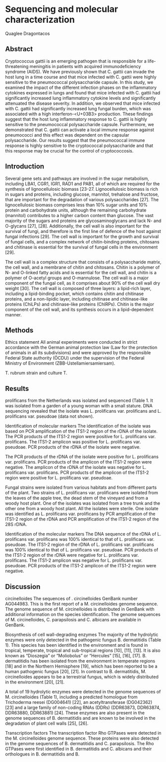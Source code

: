 # Sequencing and molecular characterization
Quaglee Dragontacos


## Abstract
Cryptococcus gattii is an emerging pathogen that is responsible for a life-threatening meningitis in patients with acquired immunodeficiency syndrome (AIDS). We have previously shown that C. gattii can invade the host lung in a time course and that mice infected with C. gattii were highly sensitive to the pneumococcal polysaccharide capsule. In this study, we examined the impact of the different infection phases on the inflammatory cytokines expressed in lungs and found that mice infected with C. gattii had significantly increased lung inflammatory cytokine levels and significantly attenuated the disease severity. In addition, we observed that mice infected with C. gattii had significantly increased lung fungal burden, which was associated with a high interferon-<U+03B3> production. These findings suggest that the host lung inflammatory response to C. gattii is highly sensitive to the pneumococcal polysaccharide capsule. Furthermore, we demonstrated that C. gattii can activate a local immune response against pneumococci and this effect was dependent on the capsular polysaccharide. Our results suggest that the pneumococcal immune response is highly sensitive to the cryptococcal polysaccharide and that this response may be crucial for the control of cryptococcosis.


## Introduction

Several gene sets and pathways are involved in the sugar metabolism, including LBA1, CGR1, IGR1, RAD1 and PAB1, all of which are required for the synthesis of lignocellulosic biomass [23-27. Lignocellulosic biomass is rich in sugars and proteins, including glucose, mannitol, trehalose and fructose, that are important for the degradation of various polysaccharides [27]. The lignocellulosic biomass comprises less than 10% sugar units and 10% protein and carbohydrate units, although the remaining carbohydrate (mannitol) contributes to a higher carbon content than glucose. The vast majority of the sugars and proteins are glycosaminoglycans and lack N- and O-glycans [27], [28]. Additionally, the cell wall is also important for the survival of fungi, and therefore is the first line of defence of the host against fungal infections [29]. The cell wall is important for the growth and survival of fungal cells, and a complex network of chitin-binding proteins, chitosans and chitinase is essential for the survival of fungal cells in the environment [29].

The cell wall is a complex structure that consists of a polysaccharide matrix, the cell wall, and a membrane of chitin and chitosans. Chitin is a polymer of N- and O-linked fatty acids and is essential for the cell wall, and chitin is a polymer of O-acetyl groups and O-mannulose. The cell wall is a major component of the fungal cell, as it comprises about 90% of the cell wall dry weight [30]. The cell wall is composed of three layers: a lipid-rich layer, including a lipid-binding pocket, which contains chitin and chitinase proteins, and a non-lipidic layer, including chitinase and chitinase-like proteins (ChiLPs) and chitinase-like proteins (ChlRPs). Chitin is the major component of the cell wall, and its synthesis occurs in a lipid-dependent manner.


## Methods
Ethics statement
All animal experiments were conducted in strict accordance with the German animal protection law (Law for the protection of animals in all its subdivisions) and were approved by the responsible Federal State authority (ÖCDU) under the supervision of the Federal Ministry of Environment (ZBB-Ustellamiersamiersam).

T. rubrum strain and culture
T.


## Results
prolificans from the Netherlands was isolated and sequenced (Table 1. It was isolated from a garden of a young woman with a small stature. DNA sequencing revealed that the isolate was L. prolificans var. prolificans and L. prolificans var. pseudoae (data not shown).

Identification of molecular markers
The identification of the isolate was based on PCR amplification of the ITS1-2 region of the rDNA of the isolate. The PCR products of the ITS1-2 region were positive for L. prolificans var. prolificans. The ITS1-2 amplicon was positive for L. prolificans var. pseudoae. PCR products of the rDNA of the isolate were negative.

The PCR products of the rDNA of the isolate were positive for L. prolificans var. prolificans. PCR products of the amplicon of the ITS1-2 region were negative. The amplicon of the rDNA of the isolate was negative for L. prolificans var. prolificans. PCR products of the amplicon of the ITS1-2 region were positive for L. prolificans var. pseudoae.

Fungal strains were isolated from various habitats and from different parts of the plant. Two strains of L. prolificans var. prolificans were isolated from the leaves of the apple tree, the dead stem of the vineyard and from a woody host plant. One of the isolates was isolated from a tree trunk and the other one from a woody host plant. All the isolates were sterile. One isolate was identified as L. prolificans var. prolificans by PCR amplification of the ITS1-2 region of the rDNA and PCR amplification of the ITS1-2 region of the 28S rDNA.

Identification of the molecular markers
The DNA sequence of the rDNA of L. prolificans var. prolificans was 100% identical to that of L. prolificans var. pseudoae. The ITS1-2 region of the rDNA of L. prolificans var. prolificans was 100% identical to that of L. prolificans var. pseudoae. PCR products of the ITS1-2 region of the rDNA were negative for L. prolificans var. prolificans. The ITS1-2 amplicon was negative for L. prolificans var. pseudoae. PCR products of the ITS1-2 amplicon of the ITS1-2 region were negative.


## Discussion
circinelloides
The sequences of . circinelloides GenBank number AG044983. This is the first report of a M. circinelloides genome sequence. The genome sequence of M. circinelloides is distributed in GenBank with additional information on the species identification. The genome sequences of M. circinelloides, C. parapsilosis and C. albicans are available in GenBank.

Biosynthesis of cell wall-degrading enzymes
The majority of the hydrolytic enzymes were only detected in the pathogenic fungus B. dermatitidis (Table 1). This species has been identified in the environment and is found in tropical, temperate, tropical and sub-tropical regions [10], [11], [13]. It is also known as “Dioszegia” or “Moliobolus” or “Hercules” [15], [16], [17]. B. dermatitidis has been isolated from the environment in temperate regions [18] and in the Northern Hemisphere [19], which has been reported to be a human pathogenic fungus [20], [21]. In contrast to B. dermatitidis, M. circinelloides appears to be a terrestrial fungus, which is widely distributed in the environment [20], [21].

A total of 19 hydrolytic enzymes were detected in the genome sequences of M. circinelloides (Table 1), including a predicted homologue from Trichoderma reesei (DG004641) [22], an acetyltransferase (DG042362) [23] and a large family of non-coding RNAs (DDRs) (DDR63873, DDR63874, DDR63880, DDR63881) [24]. These enzymes are also present in the genome sequences of B. dermatitidis and are known to be involved in the degradation of plant cell walls [25], [26].

Transcription factors
The transcription factor Rho GTPases were detected in the M. circinelloides genome sequence. These proteins were also detected in the genome sequences of B. dermatitidis and C. parapsilosis. The Rho GTPases were first identified in B. dermatitidis and C. albicans and their orthologues in B. dermatitidis and B.
